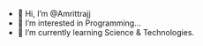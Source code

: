 - 👋 Hi, I’m @Amrittrajj
- 👀 I’m interested in Programming...
- 🌱 I’m currently learning Science & Technologies.

<!---
Amrittrajj/Amrittrajj is a ✨ special ✨ repository because its `README.md` (this file) appears on your GitHub profile.
You can click the Preview link to take a look at your changes.
--->
